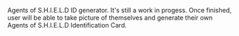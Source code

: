 Agents of S.H.I.E.L.D
ID generator.
It's still a work in progess. Once finished, user will be able to take picture of themselves 
and generate their own Agents of S.H.I.E.L.D Identification Card. 
